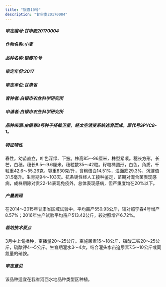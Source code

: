 ```yaml
---
title: "银春10号"
description: "甘审麦20170004"
---
```

##### 审定编号:甘审麦20170004

##### 作物名称:小麦

##### 品种名称:银春10号

##### 审定年份:2017

##### 审定单位:甘肃省

##### 育种者:白银市农业科学研究所

##### 申请者:白银市农业科学研究所

##### 品种来源:由银春8号种子搭载卫星，经太空诱变系统选育而成，原代号SPYC8-1。

##### 特征特性
春性，幼苗直立，叶色深绿、下披。株高85～96厘米，株型紧凑。穗长方形，长芒，白穗。穗长8.5～9.6厘米，穗粒数35～42粒。籽粒椭圆形，白色，角质，千粒重42.6～55.26克。容重830克/升，含粗蛋白14.51%，湿面筋29.3%，沉淀值31.5毫升。生育期94～103天。抗条锈性经人工接种鉴定，苗期对混合菌表现感病，成株期除对贵22-14表现免疫外，总体表现感病，但严重度均在20%以下。

##### 产量表现
在2014～2015年甘肃省区域试验中，平均亩产550.93公斤，较对照宁春4号增产8.57%；2016年生产试验平均亩产513.42公斤，较对照增产6.72%。

##### 栽培技术要点
3月中上旬播种，亩播量20～25公斤。亩施尿素15～18公斤、磷酸二铵20～25公斤，硫酸钾4～5公斤。生育期灌水3～4次，结合灌头水亩追尿素7.5～10公斤或同氮量的硝铵。

##### 审定意见
该品种适宜在我省河西水地品种类型区种植。
